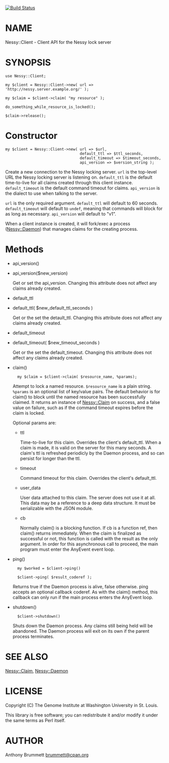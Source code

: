 [![Build Status](https://travis-ci.org/genome/nessy-client-perl.png?branch=master)](https://travis-ci.org/genome/nessy-client-perl)
# NAME

Nessy::Client - Client API for the Nessy lock server

# SYNOPSIS

    use Nessy::Client;

    my $client = Nessy::Client->new( url => 'http://nessy.server.example.org/' );

    my $claim = $client->claim( "my resource" );

    do_something_while_resource_is_locked();

    $claim->release();

# Constructor

    my $client = Nessy::Client->new( url => $url,
                                     default_ttl => $ttl_seconds,
                                     default_timeout => $timeout_seconds,
                                     api_version => $version_string );

Create a new connection to the Nessy locking server.  `url` is the top-level
URL the Nessy locking server is listening on.  `default_ttl` is the default
time-to-live for all claims created through this client instance.
`default_timeout` is the default command timeout for claims.  `api_version`
is the dialect to use when talking to the server.

`url` is the only required argument.  `default_ttl` will default to 60
seconds.  `default_timeout` will default to `undef`, meaning that commands
will block for as long as necessary.  `api_version` will default to "v1".

When a client instance is created, it will fork/exec a process
([Nessy::Daemon](https://metacpan.org/pod/Nessy::Daemon)) that manages claims for the creating process.

# Methods

- api\_version()
- api\_version($new\_version)

    Get or set the api\_version.  Changing this attribute does not affect any
    claims already created.

- default\_ttl
- default\_ttl( $new\_default\_ttl\_seconds )

    Get or the set the detault\_ttl.  Changing this attribute does not affect any
    claims already created.

- default\_timeout
- default\_timeout( $new\_timeout\_seconds )

    Get or the set the default\_timeout.  Changing this attribute does not affect any
    claims already created.

- claim()

        my $claim = $client->claim( $resource_name, %params);

    Attempt to lock a named resource.  `$resource_name` is a plain string.
    `%params` is an optional list of key/value pairs.  The default behavior is
    for claim() to block until the named resource has been successfully claimed.
    It returns an instance of [Nessy::Claim](https://metacpan.org/pod/Nessy::Claim) on success, and a false value on
    failure, such as if the command timeout expires before the claim is locked.

    Optional params are:

    - ttl

        Time-to-live for this claim.  Overrides the client's default\_ttl.  When a
        claim is made, it is valid on the server for this many seconds.  A claim's
        ttl is refreshed periodicly by the Daemon process, and so can persist for
        longer than the ttl.

    - timeout

        Command timeout for this claim.  Overrides the client's default\_ttl.

    - user\_data

        User data attached to this claim.  The server does not use it at all.
        This data may be a reference to a deep data structure.  It must be serializable
        with the JSON module.

    - cb

        Normally claim() is a blocking function.  If cb is a function ref, then
        claim() returns immediately.  When the claim is finalized as successful or not,
        this function is called with the result as the only argument.  In order for
        this asynchronous call to proceed, the main program must enter the AnyEvent
        event loop.

- ping()

        my $worked = $client->ping()

        $client->ping( $result_coderef );

    Returns true if the Daemon process is alive, false otherwise.  ping
    accepts an optional callback coderef.  As with the claim() method, this
    callback can only run if the main process enters the AnyEvent loop.

- shutdown()

        $client->shutdown()

    Shuts down the Daemon process.  Any claims still being held will be
    abandoned.  The Daemon process will exit on its own if the parent
    process terminates.

# SEE ALSO

[Nessy::Claim](https://metacpan.org/pod/Nessy::Claim), [Nessy::Daemon](https://metacpan.org/pod/Nessy::Daemon)

# LICENSE

Copyright (C) The Genome Institute at Washington University in St. Louis.

This library is free software; you can redistribute it and/or modify
it under the same terms as Perl itself.

# AUTHOR

Anthony Brummett <brummett@cpan.org>
